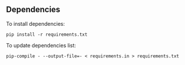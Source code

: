 ## Dependencies

To install dependencies:
```shell
pip install -r requirements.txt
```

To update dependencies list:
```shell
pip-compile - --output-file=- < requirements.in > requirements.txt
```